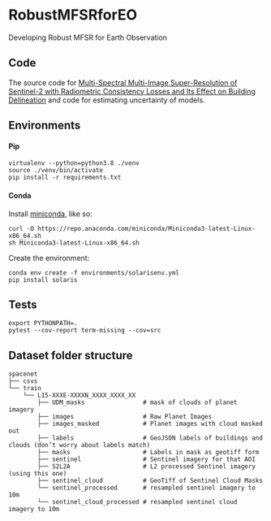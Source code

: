 # RobustMFSRforEO
Developing Robust MFSR for Earth Observation

## Code
The source code for [Multi-Spectral Multi-Image Super-Resolution of Sentinel-2 with Radiometric Consistency Losses and Its Effect on Building Delineation](https://arxiv.org/abs/2111.03231) and code for estimating uncertainty of models.

## Environments

#### Pip

```
virtualenv --python=python3.8 ./venv
source ./venv/bin/activate
pip install -r requirements.txt
```


#### Conda
Install [miniconda](https://pytorch.org/get-started/locally/#anaconda), like so:

```
curl -O https://repo.anaconda.com/miniconda/Miniconda3-latest-Linux-x86_64.sh
sh Miniconda3-latest-Linux-x86_64.sh
```
Create the environment:
```
conda env create -f environments/solarisenv.yml
pip install solaris
```

## Tests

```
export PYTHONPATH=.
pytest --cov-report term-missing --cov=src
```
## Dataset folder structure

```
spacenet
├── csvs
└── train
    └── L15-XXXE-XXXXN_XXXX_XXXX_XX
        ├── UDM_masks                # mask of clouds of planet imagery
        ├── images                   # Raw Planet Images
        ├── images_masked            # Planet images with cloud masked out
        ├── labels                   # GeoJSON labels of buildings and clouds (don’t worry about labels match)
        ├── masks                    # Labels in mask as geotiff form
        ├── sentinel                 # Sentinel imagery for that AOI
        ├── S2L2A                    # L2 processed Sentinel imagery (using this one)
        ├── sentinel_cloud           # GeoTiff of Sentinel Cloud Masks
        └── sentinel_processed       # resampled sentinel imagery to 10m
        └── sentinel_cloud_processed # resampled sentinel cloud imagery to 10m
        
```
